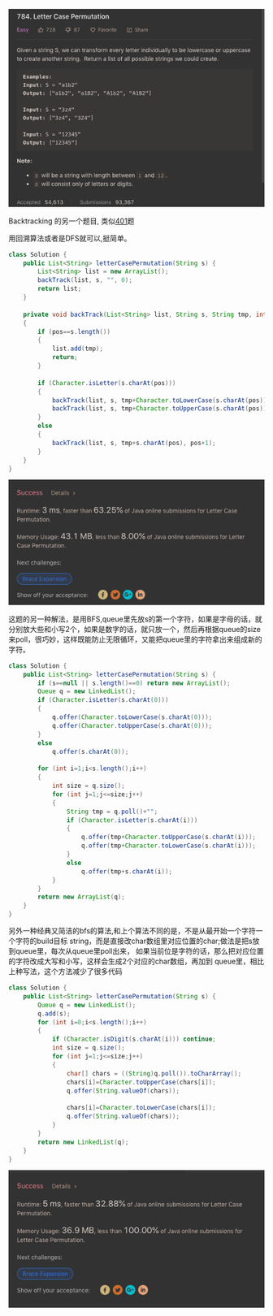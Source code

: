 ![GitHub Logo](/image/784.1.png)

Backtracking 的另一个题目, 类似<a href="https://github.com/braveskyyu/leetcode/blob/master/easy/%E7%BB%8F%E5%85%B8401.%20%E5%9B%9E%E6%BA%AF%E7%AE%97%E6%B3%95Binary%20Watch.md">401</a>题

用回溯算法或者是DFS就可以,挺简单。

```java
class Solution {
    public List<String> letterCasePermutation(String s) {
        List<String> list = new ArrayList();
        backTrack(list, s, "", 0);
        return list;
    }
    
    private void backTrack(List<String> list, String s, String tmp, int pos)
    {
        if (pos==s.length()) 
        {
            list.add(tmp);
            return;
        }
        
        if (Character.isLetter(s.charAt(pos)))
        {
            backTrack(list, s, tmp+Character.toLowerCase(s.charAt(pos)), pos+1);
            backTrack(list, s, tmp+Character.toUpperCase(s.charAt(pos)), pos+1);           
        }
        else
        {
            backTrack(list, s, tmp+s.charAt(pos), pos+1);  
        }
    }
}
```

![GitHub Logo](/image/784.2.png)

这题的另一种解法，是用BFS,queue里先放s的第一个字符，如果是字母的话，就分别放大些和小写2个，如果是数字的话，就只放一个，然后再根据queue的size来poll，很巧妙，这样既能防止无限循环，又能把queue里的字符拿出来组成新的字符。

```java
class Solution {
    public List<String> letterCasePermutation(String s) {               
        if (s==null || s.length()==0) return new ArrayList();
        Queue q = new LinkedList();   
        if (Character.isLetter(s.charAt(0)))
        {
            q.offer(Character.toLowerCase(s.charAt(0)));
            q.offer(Character.toUpperCase(s.charAt(0)));
        }
        else
            q.offer(s.charAt(0));
                
        for (int i=1;i<s.length();i++)
        {
            int size = q.size();
            for (int j=1;j<=size;j++)
            {
                String tmp = q.poll()+"";
                if (Character.isLetter(s.charAt(i)))
                {
                    q.offer(tmp+Character.toUpperCase(s.charAt(i)));
                    q.offer(tmp+Character.toLowerCase(s.charAt(i)));   
                }
                else
                    q.offer(tmp+s.charAt(i));   
            }
        }        
        return new ArrayList(q);
    }    
}
```

另外一种经典又简洁的bfs的算法,和上个算法不同的是，不是从最开始一个字符一个字符的build目标
string，而是直接改char数组里对应位置的char;做法是把s放到queue里，每次从queue里poll出来，
如果当前位是字符的话，那么把对应位置的字符改成大写和小写，这样会生成2个对应的char数组，再加到
queue里，相比上种写法，这个方法减少了很多代码

```java
class Solution {
    public List<String> letterCasePermutation(String s) {               
        Queue q = new LinkedList();   
        q.add(s);
        for (int i=0;i<s.length();i++)
        {
            if (Character.isDigit(s.charAt(i))) continue;
            int size = q.size();
            for (int j=1;j<=size;j++)
            {
                char[] chars = ((String)q.poll()).toCharArray();
                chars[i]=Character.toUpperCase(chars[i]);
                q.offer(String.valueOf(chars));
                
                chars[i]=Character.toLowerCase(chars[i]);
                q.offer(String.valueOf(chars));
            }
        }
        return new LinkedList(q);
    }    
}
```

![GitHub Logo](/image/784.3.png)